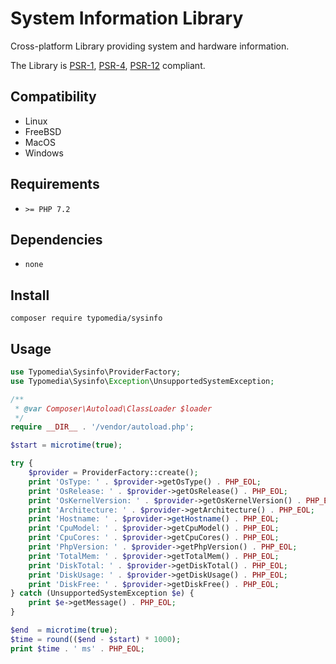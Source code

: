 # System Information Library

Cross-platform Library providing system and hardware information.

The Library is [PSR-1](https://www.php-fig.org/psr/psr-1/), [PSR-4](https://www.php-fig.org/psr/psr-4/), [PSR-12](https://www.php-fig.org/psr/psr-12/) compliant.

## Compatibility
- Linux
- FreeBSD
- MacOS
- Windows

## Requirements

- `>= PHP 7.2`

## Dependencies

- `none`

## Install

```
composer require typomedia/sysinfo
```

## Usage

```php
use Typomedia\Sysinfo\ProviderFactory;
use Typomedia\Sysinfo\Exception\UnsupportedSystemException;

/**
 * @var Composer\Autoload\ClassLoader $loader
 */
require __DIR__ . '/vendor/autoload.php';

$start = microtime(true);

try {
    $provider = ProviderFactory::create();
    print 'OsType: ' . $provider->getOsType() . PHP_EOL;
    print 'OsRelease: ' . $provider->getOsRelease() . PHP_EOL;
    print 'OsKernelVersion: ' . $provider->getOsKernelVersion() . PHP_EOL;
    print 'Architecture: ' . $provider->getArchitecture() . PHP_EOL;
    print 'Hostname: ' . $provider->getHostname() . PHP_EOL;
    print 'CpuModel: ' . $provider->getCpuModel() . PHP_EOL;
    print 'CpuCores: ' . $provider->getCpuCores() . PHP_EOL;
    print 'PhpVersion: ' . $provider->getPhpVersion() . PHP_EOL;
    print 'TotalMem: ' . $provider->getTotalMem() . PHP_EOL;
    print 'DiskTotal: ' . $provider->getDiskTotal() . PHP_EOL;
    print 'DiskUsage: ' . $provider->getDiskUsage() . PHP_EOL;
    print 'DiskFree: ' . $provider->getDiskFree() . PHP_EOL;
} catch (UnsupportedSystemException $e) {
    print $e->getMessage() . PHP_EOL;
}

$end  = microtime(true);
$time = round(($end - $start) * 1000);
print $time . ' ms' . PHP_EOL;
```
